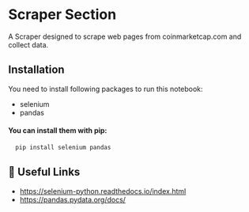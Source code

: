 # Scraper Section

A Scraper designed to scrape web pages from coinmarketcap.com and collect data.

## Installation

You need to install following packages to run this notebook:

* selenium 
* pandas

#### You can install them with pip:

```bash
  pip install selenium pandas 
```
    
## 🔗 Useful Links
- https://selenium-python.readthedocs.io/index.html
- https://pandas.pydata.org/docs/
